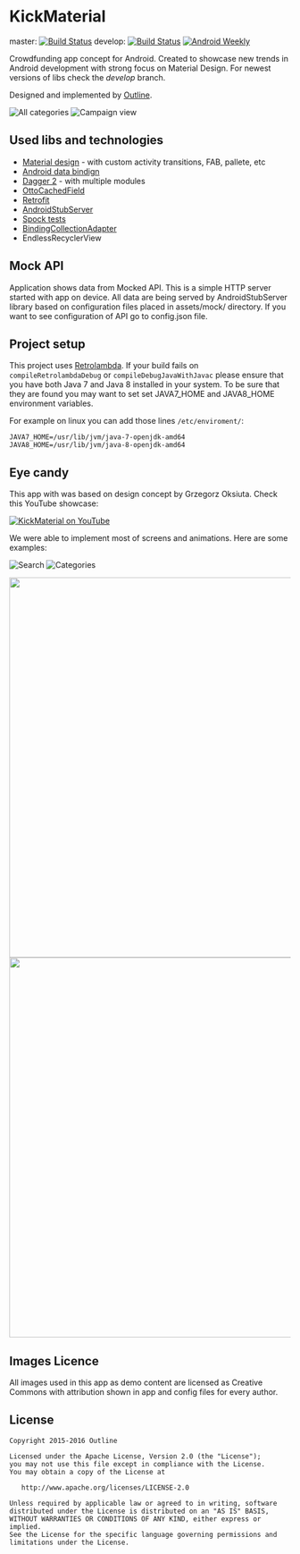 # KickMaterial
 master:  [![Build Status](https://travis-ci.org/byoutline/kickmaterial.svg?branch=master)](https://travis-ci.org/byoutline/kickmaterial)
 develop: [![Build Status](https://travis-ci.org/byoutline/kickmaterial.svg?branch=develop)](https://travis-ci.org/byoutline/kickmaterial)
 [![Android Weekly](https://img.shields.io/badge/Android%20Weekly-%23193-brightgreen.svg)](http://androidweekly.net/issues/issue-193)

Crowdfunding app concept for Android. Created to showcase new trends in Android development with strong focus on Material Design.
For newest versions of libs check the *develop* branch.

Designed and implemented by [Outline](http://byoutline.com).

![All categories](screenshots/1_small.png)
![Campaign view](screenshots/4_small.png)



## Used libs and technologies
* [Material design](https://design.google.com/) - with custom activity transitions, FAB, pallete, etc
* [Android data bindign](https://developer.android.com/tools/data-binding/guide.html)
* [Dagger 2](https://google.github.io/dagger/) - with multiple modules
* [OttoCachedField](https://github.com/byoutline/OttoCachedField)
* [Retrofit](https://square.github.io/retrofit/)
* [AndroidStubServer](https://github.com/byoutline/AndroidStubServer)
* [Spock tests](http://spockframework.org/)
* [BindingCollectionAdapter](https://github.com/evant/binding-collection-adapter/)
* EndlessRecyclerView

## Mock API
Application shows data from Mocked API. This is a simple HTTP server started with app on device.
All data are being served by AndroidStubServer library based on configuration files placed in assets/mock/ directory. If you want to see configuration of API go to config.json file.

## Project setup
This project uses [Retrolambda](https://github.com/orfjackal/retrolambda).
If your build fails on `compileRetrolambdaDebug` or `compileDebugJavaWithJavac`
please ensure that you have both Java 7 and Java 8 installed in your system. To be
sure that they are found you may want to set set JAVA7_HOME and JAVA8_HOME
environment variables.

For example on linux you can add those lines `/etc/enviroment/`:
```
JAVA7_HOME=/usr/lib/jvm/java-7-openjdk-amd64
JAVA8_HOME=/usr/lib/jvm/java-8-openjdk-amd64
```

## Eye candy

This app with was based on design concept by Grzegorz Oksiuta. Check this YouTube showcase:

[![KickMaterial on YouTube](screenshots/video.png)](https://www.youtube.com/watch?v=du4Rzdd4uTY)

We were able to implement most of screens and animations. Here are some examples:

![Search](screenshots/5_small.png)
![Categories](screenshots/2_small.png)

<img src="screenshots/project_anim.gif" width="680">
<img src="screenshots/categories_anim.gif" width="680">


## Images Licence
All images used in this app as demo content are licensed as Creative Commons with attribution shown in app and config files for every author.

License
--------

    Copyright 2015-2016 Outline

    Licensed under the Apache License, Version 2.0 (the "License");
    you may not use this file except in compliance with the License.
    You may obtain a copy of the License at

       http://www.apache.org/licenses/LICENSE-2.0

    Unless required by applicable law or agreed to in writing, software
    distributed under the License is distributed on an "AS IS" BASIS,
    WITHOUT WARRANTIES OR CONDITIONS OF ANY KIND, either express or implied.
    See the License for the specific language governing permissions and
    limitations under the License.

